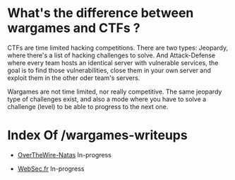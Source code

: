 # What's the difference between wargames and CTFs ?

CTFs are time limited hacking competitions. There are two types: Jeopardy, where there's a list of hacking challenges to solve. And Attack-Defense where every team hosts an identical server with vulnerable services, the goal is to find those vulnerabilities, close them in your own server and exploit them in the other oder team's servers.

Wargames are not time limited, nor really competitive. The same jeopardy type of challenges exist, and also a mode where you have to solve a challenge (level) to be able to progress to the next one.

# Index Of /wargames-writeups

- [OverTheWire-Natas](https://bmleebigby.github.io/wargames-writeups/overthewire-natas/) In-progress

- [WebSec.fr](https://bmleebigby.github.io/wargames-writeups/websec-fr/) In-progress